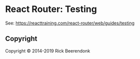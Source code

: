 # React Router: Testing

See: https://reacttraining.com/react-router/web/guides/testing

## Copyright

Copyright © 2014-2019 Rick Beerendonk

